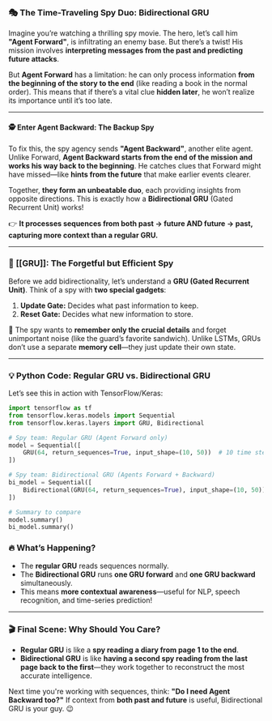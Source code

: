 ### 🎭 **The Time-Traveling Spy Duo: Bidirectional GRU**

Imagine you’re watching a thrilling spy movie. The hero, let’s call him **"Agent Forward"**, is infiltrating an enemy base. But there’s a twist! His mission involves **interpreting messages from the past and predicting future attacks**.

But **Agent Forward** has a limitation: he can only process information **from the beginning of the story to the end** (like reading a book in the normal order). This means that if there’s a vital clue **hidden later**, he won’t realize its importance until it’s too late.

---

#### 🕵️ **Enter Agent Backward: The Backup Spy**

To fix this, the spy agency sends **"Agent Backward"**, another elite agent. Unlike Forward, **Agent Backward starts from the end of the mission and works his way back to the beginning**. He catches clues that Forward might have missed—like **hints from the future** that make earlier events clearer.

Together, **they form an unbeatable duo**, each providing insights from opposite directions. This is exactly how a **Bidirectional GRU** (Gated Recurrent Unit) works!

👉 **It processes sequences from both past → future AND future → past, capturing more context than a regular GRU.**

---

### 🧠 **[[GRU]]: The Forgetful but Efficient Spy**

Before we add bidirectionality, let’s understand a **GRU (Gated Recurrent Unit)**. Think of a spy with **two special gadgets**:

1. **Update Gate:** Decides what past information to keep.
2. **Reset Gate:** Decides what new information to store.

🔎 The spy wants to **remember only the crucial details** and forget unimportant noise (like the guard’s favorite sandwich). Unlike LSTMs, GRUs don’t use a separate **memory cell**—they just update their own state.

---

### 💡 **Python Code: Regular GRU vs. Bidirectional GRU**

Let’s see this in action with TensorFlow/Keras:

```python
import tensorflow as tf
from tensorflow.keras.models import Sequential
from tensorflow.keras.layers import GRU, Bidirectional

# Spy team: Regular GRU (Agent Forward only)
model = Sequential([
    GRU(64, return_sequences=True, input_shape=(10, 50))  # 10 time steps, 50 features
])

# Spy team: Bidirectional GRU (Agents Forward + Backward)
bi_model = Sequential([
    Bidirectional(GRU(64, return_sequences=True), input_shape=(10, 50))
])

# Summary to compare
model.summary()
bi_model.summary()

```

### 🔥 **What’s Happening?**

- The **regular GRU** reads sequences normally.
- The **Bidirectional GRU** runs **one GRU forward** and **one GRU backward** simultaneously.
- This means **more contextual awareness**—useful for NLP, speech recognition, and time-series prediction!

---

### 🎬 **Final Scene: Why Should You Care?**

- **Regular GRU** is like a **spy reading a diary from page 1 to the end**.
- **Bidirectional GRU** is like **having a second spy reading from the last page back to the first**—they work together to reconstruct the most accurate intelligence.

Next time you're working with sequences, think: **"Do I need Agent Backward too?"** If context from **both past and future** is useful, Bidirectional GRU is your guy. 😉
